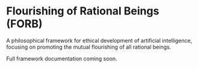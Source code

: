 # Flourishing of Rational Beings (FORB)

A philosophical framework for ethical development of artificial intelligence, focusing on promoting the mutual flourishing of all rational beings.

Full framework documentation coming soon.
